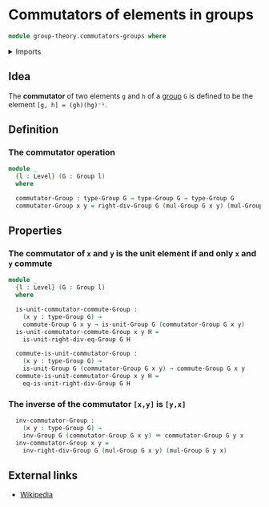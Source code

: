 # Commutators of elements in groups

```agda
module group-theory.commutators-groups where
```

<details><summary>Imports</summary>

```agda
open import foundation.identity-types
open import foundation.universe-levels

open import group-theory.commuting-elements-groups
open import group-theory.groups
```

</details>

## Idea

The **commutator** of two elements `g` and `h` of a
[group](group-theory.groups.md) `G` is defined to be the element
`[g, h] = (gh)(hg)⁻¹`.

## Definition

### The commutator operation

```agda
module _
  {l : Level} (G : Group l)
  where

  commutator-Group : type-Group G → type-Group G → type-Group G
  commutator-Group x y = right-div-Group G (mul-Group G x y) (mul-Group G y x)
```

## Properties

### The commutator of `x` and `y` is the unit element if and only `x` and `y` commute

```agda
module _
  {l : Level} (G : Group l)
  where

  is-unit-commutator-commute-Group :
    (x y : type-Group G) →
    commute-Group G x y → is-unit-Group G (commutator-Group G x y)
  is-unit-commutator-commute-Group x y H =
    is-unit-right-div-eq-Group G H

  commute-is-unit-commutator-Group :
    (x y : type-Group G) →
    is-unit-Group G (commutator-Group G x y) → commute-Group G x y
  commute-is-unit-commutator-Group x y H =
    eq-is-unit-right-div-Group G H
```

### The inverse of the commutator `[x,y]` is `[y,x]`

```agda
  inv-commutator-Group :
    (x y : type-Group G) →
    inv-Group G (commutator-Group G x y) ＝ commutator-Group G y x
  inv-commutator-Group x y =
    inv-right-div-Group G (mul-Group G x y) (mul-Group G y x)
```

## External links

- [Wikipedia](https://en.wikipedia.org/wiki/Commutator#Group_theory)
